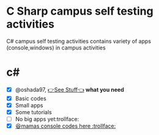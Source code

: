 # C Sharp campus self testing activities
C# campus self testing activities contains variety of apps (console,windows) in campus activities
# c#
- [x] @oshada97, [:point_right:See Stuff:point_left:](https://github.com/oshada97/C-Sharp-campus-self-testing-activities) **what you need**
- [x] Basic codes
- [x] Small apps
- [x] Some tutorials
- [ ] No big apps yet:trollface:
- [x] [:satisfied:mamas console codes here :trollface:](https://github.com/oshada97/C-Sharp-campus-self-testing-activities)
